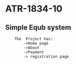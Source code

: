 # ATR-1834-10

   ## Simple Equb system
        The  Project has:
            ->Home page
            ->About
            ->Payment
            -> registration page
